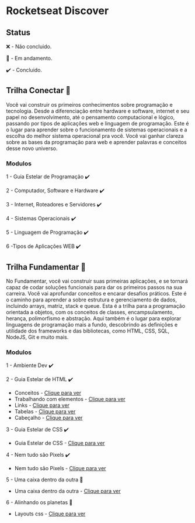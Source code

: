 # Rocketseat Discover

## Status

❌ - Não concluido.

🚧 - Em andamento.

✔️ - Concluido.

## Trilha Conectar 🚀

Você vai construir os primeiros conhecimentos sobre programação e tecnologia. Desde a diferenciação entre hardware e software, internet e seu papel no desenvolvimento, até o pensamento computacional e lógico, passando por tipos de aplicações web e linguagem de programação. Este é o lugar para aprender sobre o funcionamento de sistemas operacionais e a escolha do melhor sistema operacional pra você. Você vai ganhar clareza sobre as bases da programação para web e aprender palavras e conceitos desse novo universo.

### Modulos 

1 - Guia Estelar de Programação ✔️

2 - Computador, Software e Hardware ✔️

3 - Internet, Roteadores e Servidores ✔️

4 - Sistemas Operacionais ✔️

5 - Linguagem de Programação ✔️

6 -Tipos de Aplicações WEB ✔️

## Trilha Fundamentar 🚀

No Fundamentar, você vai construir suas primeiras aplicações, e se tornará capaz de codar soluções funcionais para dar os primeiros passos na sua carreira. Você vai aprofundar conceitos e encarar desafios práticos. Este é o caminho para aprender a sobre estrutura e gerenciamento de dados, incluindo arrays, matriz, stack e queue. Esta é a trilha para a programação orientada a objetos, com os conceitos de classes, encampsulamento, herança, polimorfismo e abstração. Aqui também é o lugar para explorar linguagens de programação mais a fundo, descobrindo as definições e utilidade dos frameworks e das bibliotecas, como HTML, CSS, SQL, NodeJS, Git e muito mais.

### Modulos

1 - Ambiente Dev ✔️

2 - Guia Estelar de HTML ✔️
  * Conceitos - [Clique para ver](https://github.com/Ericodesenvolvedor/rocketseat-discover/tree/master/guia-estelar-de-html/conceitos)
  * Trabalhando com elementos - [Clique para ver](https://github.com/Ericodesenvolvedor/rocketseat-discover/tree/master/guia-estelar-de-html/trabalhando-com-elementos)
  * Links - [Clique para ver](https://github.com/Ericodesenvolvedor/rocketseat-discover/tree/master/guia-estelar-de-html/links)
  * Tabelas - [Clique para ver](https://github.com/Ericodesenvolvedor/rocketseat-discover/tree/master/guia-estelar-de-html/tabelas)
  * Cabeçalho - [Clique para ver](https://github.com/Ericodesenvolvedor/rocketseat-discover/tree/master/guia-estelar-de-html/cabecalho)

3 - Guia Estelar de CSS ✔️
  * Guia Estelar de CSS - [Clique para ver](https://github.com/Ericodesenvolvedor/rocketseat-discover/tree/master/guia-estelar-de-css)

4 - Nem tudo são Pixels ✔️
  * Nem tudo são Pixels - [Clique para ver](https://github.com/Ericodesenvolvedor/rocketseat-discover/tree/master/nem-tudo-sao-pixels)

5 - Uma caixa dentro da outra 🚧
  * Uma caixa dentro da outra - [Clique para ver](https://github.com/Ericodesenvolvedor/rocketseat-discover/tree/master/uma-caixa-dentro-da-outra)

6 - Alinhando os planetas 🚧
  * Layouts css - [Clique para ver](https://github.com/Ericodesenvolvedor/rocketseat-discover/tree/master/alinhando-os-planetas/layouts-css)